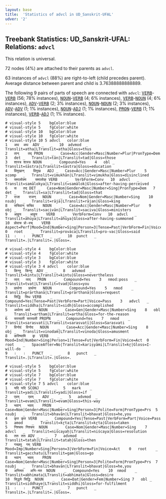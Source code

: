```yaml
---
layout: base
title:  'Statistics of advcl in UD_Sanskrit-UFAL'
udver: '2'
---
```


## Treebank Statistics: UD_Sanskrit-UFAL: Relations: `advcl`

This relation is universal.

72 nodes (4%) are attached to their parents as `advcl`.

63 instances of `advcl` (88%) are right-to-left (child precedes parent).
Average distance between parent and child is 3.76388888888889.

The following 9 pairs of parts of speech are connected with `advcl`: <tt><a href="sa_ufal-pos-VERB.html">VERB</a></tt>-<tt><a href="sa_ufal-pos-VERB.html">VERB</a></tt> (56; 78% instances), <tt><a href="sa_ufal-pos-NOUN.html">NOUN</a></tt>-<tt><a href="sa_ufal-pos-VERB.html">VERB</a></tt> (4; 6% instances), <tt><a href="sa_ufal-pos-VERB.html">VERB</a></tt>-<tt><a href="sa_ufal-pos-NOUN.html">NOUN</a></tt> (4; 6% instances), <tt><a href="sa_ufal-pos-ADV.html">ADV</a></tt>-<tt><a href="sa_ufal-pos-VERB.html">VERB</a></tt> (2; 3% instances), <tt><a href="sa_ufal-pos-NOUN.html">NOUN</a></tt>-<tt><a href="sa_ufal-pos-NOUN.html">NOUN</a></tt> (2; 3% instances), <tt><a href="sa_ufal-pos-ADV.html">ADV</a></tt>-<tt><a href="sa_ufal-pos-ADV.html">ADV</a></tt> (1; 1% instances), <tt><a href="sa_ufal-pos-NOUN.html">NOUN</a></tt>-<tt><a href="sa_ufal-pos-ADJ.html">ADJ</a></tt> (1; 1% instances), <tt><a href="sa_ufal-pos-PRON.html">PRON</a></tt>-<tt><a href="sa_ufal-pos-VERB.html">VERB</a></tt> (1; 1% instances), <tt><a href="sa_ufal-pos-VERB.html">VERB</a></tt>-<tt><a href="sa_ufal-pos-ADJ.html">ADJ</a></tt> (1; 1% instances).


~~~ conllu
# visual-style 5	bgColor:blue
# visual-style 5	fgColor:white
# visual-style 10	bgColor:blue
# visual-style 10	fgColor:white
# visual-style 10 5 advcl	color:blue
1	अथ	अथ	ADV	_	_	10	advmod	_	Translit=atha|LTranslit=atha|Gloss=thus
2	तान्	तद्	PRON	_	Case=Acc|Gender=Masc|Number=Plur|PronType=Dem	3	det	_	Translit=tān|LTranslit=tad|Gloss=those
3	शास्त्र	शास्त्र	NOUN	_	Compound=Yes	4	obl	_	Translit=śāstra|LTranslit=śāstra|Gloss=education
4	विमुखान्	विमुख	ADJ	_	Case=Acc|Gender=Masc|Number=Plur	5	xcomp	_	Translit=vimukhān|LTranslit=vimukha|Gloss=disinclined
5	समालोक्य	समालोक्	VERB	_	VerbForm=Conv	10	advcl	_	Translit=samālokya|LTranslit=samālok|Gloss=after-having-perceived
6	स	तद्	DET	_	Case=Nom|Gender=Masc|Number=Sing|PronType=Dem	7	det	_	Translit=sa|LTranslit=tad|Gloss=that
7	राजा	राजन्	NOUN	_	Case=Nom|Gender=Masc|Number=Sing	10	nsubj	_	Translit=rājā|LTranslit=rājan|Gloss=king
8	सचिवान्	सचिव	NOUN	_	Case=Acc|Gender=Masc|Number=Plur	9	obj	_	Translit=sacivān|LTranslit=saciva|Gloss=ministers
9	आहूय	आहूय	VERB	_	VerbForm=Conv	10	advcl	_	Translit=āhūya|LTranslit=āhūya|Gloss=after-having-summoned
10	प्रोवाच	प्रो-वच्	VERB	_	Aspect=Perf|Mood=Ind|Number=Sing|Person=3|Tense=Past|VerbForm=Fin|Voice=Act	0	root	_	Translit=provāca|LTranslit=pro-vac|Gloss=said
11	।	।	PUNCT	_	_	10	punct	_	Translit=.|LTranslit=.|Gloss=.

~~~


~~~ conllu
# visual-style 4	bgColor:blue
# visual-style 4	fgColor:white
# visual-style 3	bgColor:blue
# visual-style 3	fgColor:white
# visual-style 3 4 advcl	color:blue
1	किन्तु	किन्तु	ADV	_	_	8	advmod	_	Translit=kintu|LTranslit=kintu|Gloss=nevertheless
2	त्वत्	त्वद्	PRON	_	Compound=Yes	3	nmod:poss	_	Translit=tvat|LTranslit=tvad|Gloss=you
3	प्रार्थना	प्रार्थना	NOUN	_	Compound=Yes	5	nmod	_	Translit=prārthanā|LTranslit=prārthanā|Gloss=request
4	सिद्धि	सिध	VERB	_	Compound=Yes|Tense=Past|VerbForm=Part|Voice=Pass	3	advcl	_	Translit=siddha|LTranslit=sidh|Gloss=accomplished
5	अर्थस्य	अर्थ	NOUN	_	Case=Gen|Gender=Masc|Number=Sing	8	obl	_	Translit=artham|LTranslit=artha|Gloss=for-the-reason
6	सरस्वती	सरस्वती	PROPN	_	Compound=Yes	7	nmod	_	Translit=sarasvatī|LTranslit=sarasvatī|Gloss=Sarasvati
7	विनोदं	विनोद	NOUN	_	Case=Acc|Gender=Masc|Number=Sing	8	obj	_	Translit=vinodaṁ|LTranslit=vinoda|Gloss=amusment
8	करिष्यामि	कृ	VERB	_	Mood=Ind|Number=Sing|Person=1|Tense=Fut|VerbForm=Fin|Voice=Act	0	root	_	SpaceAfter=No|Translit=kariṣyāmi|LTranslit=kr̥|Gloss=I-will-do
9	।	।	PUNCT	_	_	8	punct	_	Translit=.|LTranslit=.|Gloss=.

~~~


~~~ conllu
# visual-style 5	bgColor:blue
# visual-style 5	fgColor:white
# visual-style 7	bgColor:blue
# visual-style 7	fgColor:white
# visual-style 7 5 advcl	color:blue
1	यदि	यदि	SCONJ	_	_	5	mark	_	Translit=yadi|LTranslit=yadi|Gloss=if
2	एवम्	एवम्	ADV	_	_	5	advmod	_	Translit=evam|LTranslit=evam|Gloss=this-way
3	भवान्	भवत्	PRON	_	Case=Nom|Gender=Masc|Number=Sing|Person=3|Polite=Form|PronType=Prs	5	nsubj	_	Translit=bhavān|LTranslit=bhavat|Gloss=he,you
4	कृत	कृत	VERB	_	Compound=Yes|Tense=Past|VerbForm=Part|Voice=Pass	5	amod	_	Translit=kr̥ta|LTranslit=kr̥ta|Gloss=taken
5	निश्चयः	निश्चय	NOUN	_	Case=Nom|Gender=Masc|Number=Sing	7	advcl	_	Translit=niścayaḥ|LTranslit=niścaya|Gloss=resolution
6	ततः	ततः	ADV	_	_	7	advmod	_	Translit=tataḥ|LTranslit=tataḥ|Gloss=then
7	गच्छतु	गम्	VERB	_	Mood=Imp|Number=Sing|Person=3|VerbForm=Fin|Voice=Act	0	root	_	Translit=gacchatu|LTranslit=gam|Gloss=go
8	भवान्	भवत्	PRON	_	Case=Nom|Gender=Masc|Number=Sing|Person=3|Polite=Form|PronType=Prs	7	nsubj	_	Translit=bhavān|LTranslit=bhavat|Gloss=he,you
9	अभिमत	अभि-मत	NOUN	_	Compound=Yes	10	nmod	_	Translit=abhimata|LTranslit=abhimata|Gloss=desire
10	सिद्धये	सिद्धि	NOUN	_	Case=Dat|Gender=Fem|Number=Sing	7	obl	_	Translit=siddhaye|LTranslit=siddhi|Gloss=for-fulfilment
11	।	।	PUNCT	_	_	7	punct	_	Translit=.|LTranslit=.|Gloss=.

~~~


